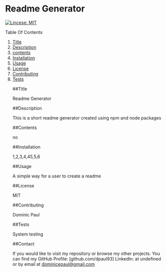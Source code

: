 

  # Readme Generator 
  [![Lincese: MIT](https://img.shields.io/badge/License-MIT-yellow.svg)](https://opensource.org/licenses/MIT)
  
  <!-- Table Of Contents -->
  <section>
  <summary> Table Of Contents</summary>
  <ol>
  <li><a href="#title">Title</a></li>
  <li><a href="#description">Description</a></li>
  <li><a href="#contents">contents</a></li>
  <li><a href="#installation">Installation</a></li>
  <li><a href="#usage">Usage</a></li>
  <li><a href="#license">License</a></li>
  <li><a href="#contributing">Contributing</a></li>
  <li><a href="#tests">Tests</a></li>
  <section/>

  ##Title

  Readme Generator 

  ##Description

  This is a short readme generator created using npm and node packages

  ##Contents

  no

  ##Installation

  1,2,3,4,45,5,6

  ##Usage

  A simple way for a user to create a readme 

  ##License

  MIT

  ##Contributing

  Dominic Paul

  ##Tests

  System testing 

  ##Contact

  If you would like to visit my repository or browse my other projects. You can find my GitHub Profile: [github.com/dpaul93] LinkedIn: at undefined or by email at dominicepaul@gmail.com
  
